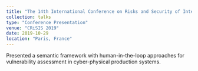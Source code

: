 ```yaml
---
title: "The 14th International Conference on Risks and Security of Internet and Systems (CRiSIS)"
collection: talks
type: "Conference Presentation"
venue: "CRiSIS 2019"
date: 2019-10-29
location: "Paris, France"
---
```


Presented a semantic framework with human-in-the-loop approaches for vulnerability assessment in cyber-physical production systems.  
